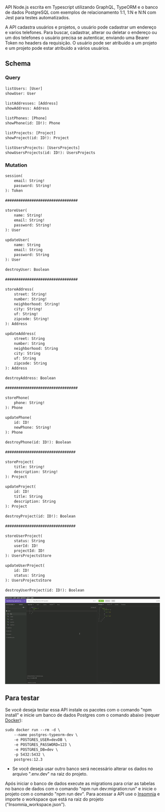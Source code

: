 API Node.js escrita em Typescript utilizando GraphQL, TypeORM e o banco de dados PostgreSQL com exemplos de relacionamento 1:1, 1:N e N:N com Jest para testes automatizados.

A API cadastra usuários e projetos, o usuário pode cadastrar um endereço e varios telefones. Para buscar, cadastrar, alterar ou deletar o endereço ou um dos telefones o usuário precisa se autenticar, enviando uma Bearer Token no headers da requisição. O usuário pode ser atribuido a um projeto e um projeto pode estar atribuido a vários usuários.

## Schema

### Query
```
listUsers: [User]
showUser: User

listAddresses: [Address]
showAddress: Address

listPhones: [Phone]
showPhone(id: ID!): Phone

listProjects: [Project]
showProject(id: ID!): Project

listUsersProjects: [UsersProjects]
showUsersProjects(id: ID!): UsersProjects
```

### Mutation
```
session(
    email: String!
    password: String!
): Token

#################################

storeUser(
    name: String!
    email: String!
    password: String!
): User

updateUser(
    name: String
    email: String
    password: String
): User

destroyUser: Boolean

#################################

storeAddress(
    street: String!
    number: String!
    neighborhood: String!
    city: String!
    uf: String!
    zipcode: String!
): Address

updateAddress(
    street: String
    number: String
    neighborhood: String
    city: String
    uf: String
    zipcode: String
): Address

destroyAddress: Boolean

#################################

storePhone(
    phone: String!
): Phone

updatePhone(
    id: ID!
    newPhone: String!
): Phone

destroyPhone(id: ID!): Boolean

################################

storeProject(
    title: String!
    description: String!
): Project

updateProject(
    id: ID!
    title: String
    description: String
): Project

destroyProject(id: ID!): Boolean

################################

storeUserProject(
    status: String
    userId: ID!
    projectId: ID!
): UsersProjectsStore

updateUserProject(
    id: ID!
    status: String
): UsersProjectsStore

destroyUserProject(id: ID!): Boolean
```

<p align="center">
  <img src="https://github.com/bruzt/backend-graphql-typeorm/blob/master/img1.gif?raw=true">
</p>

## Para testar

Se você deseja testar essa API instale os pacotes com o comando "npm install" e inicie um banco de dados Postgres com o comando abaixo (requer [Docker](https://www.docker.com/)):

```
sudo docker run --rm -d \
    --name postgres-typeorm-dev \
    -e POSTGRES_USER=devDB \
    -e POSTGRES_PASSWORD=123 \
    -e POSTGRES_DB=dev \
    -p 5432:5432 \
    postgres:12.3
```

* Se você deseja usar outro banco será necessário alterar os dados no arquivo ".env.dev" na raiz do projeto.

Após iniciar o banco de dados execute as migrations para criar as tabelas no banco de dados com o comando "npm run dev:migration:run" e inicie o projeto com o comando "npm run dev".
Para acessar a API use o [Insomnia](https://insomnia.rest/) e importe o workspace que está na raiz do projeto ("Insomnia_workspace.json").

